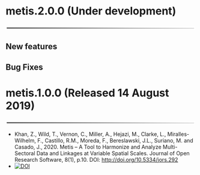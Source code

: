 <!-- ------------------------>
<!-- ------------------------>
# metis.2.0.0 (Under development)
<p align="center"> <img src="READMEfigs/metisHeaderThick.PNG"></p>
<!-- ------------------------>
<!-- ------------------------>

## New features

## Bug Fixes


<!-- ------------------------>
<!-- ------------------------>
# metis.1.0.0 (Released 14 August 2019)
<p align="center"> <img src="READMEfigs/metisHeaderThick.PNG"></p>
<!-- ------------------------>
<!-- ------------------------>

* Khan, Z., Wild, T., Vernon, C., Miller, A., Hejazi, M., Clarke, L., Miralles-Wilhelm, F., Castillo, R.M., Moreda, F., Bereslawski, J.L., Suriano, M. and Casado, J., 2020. Metis – A Tool to Harmonize and Analyze Multi-Sectoral Data and Linkages at Variable Spatial Scales. Journal of Open Research Software, 8(1), p.10. DOI: http://doi.org/10.5334/jors.292
* [![DOI](https://zenodo.org/badge/DOI/10.5281/zenodo.3367767.svg)](https://doi.org/10.5281/zenodo.3367767)

